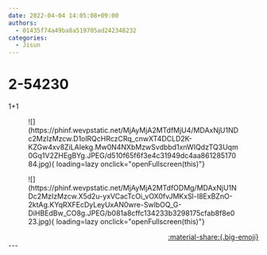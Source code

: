 ```yaml
---
date: 2022-04-04 14:05:08+09:00
authors:
  - 01435f74a49ba8a519705ad242348232
categories:
  - Jisun
---
```


# 2-54230

<div class="post-container" markdown="1">
<div class="content-container md-sidebar__scrollwrap" markdown="1">

1+1
<figure markdown="1">
![](https://phinf.wevpstatic.net/MjAyMjA2MTdfMjU4/MDAxNjU1NDc2MzIzMzcw.D1olRQcHRczCRq_cnwXT4DCLD2K-KZGw4xv8ZiLAIekg.Mw0N4NXbMzwSvdbbd1xnWIQdzTQ3Uqm0Gq1V2ZHEgBYg.JPEG/d510f65f6f3e4c31949dc4aa86128517084.jpg){ loading=lazy onclick="openFullscreen(this)"}
</figure>

<figure markdown="1">
![](https://phinf.wevpstatic.net/MjAyMjA2MTdfODMg/MDAxNjU1NDc2MzIzMzcw.X5d2u-yxVCacTcOi_vOX0fvJMKxSl-I8ExBZnO-2ktAg.KYqRXFEcDyLeyUxAN0wre-SwlbOQ_G-DiHBEdBw_CO8g.JPEG/b081a8cffc134233b3298175cfab8f8e023.jpg){ loading=lazy onclick="openFullscreen(this)"}
</figure>


</div>
</div>

<div style="text-align: right;" markdown="1">
<a href="https://weverse.io/fromis9/artist/2-54230" style="text-align: right;">:material-share:{.big-emoji}</a>
</div>
---
